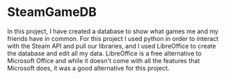 # SteamGameDB

In this project, I have created a database to show what games me and my friends have in common. For this project I used python in order to interact with the Steam API and pull our libraries, and I used LibreOffice to create the database and edit all my data. LibreOffice is a free alternative to Microsoft Office and while it doesn't come with all the features that Microsoft does, it was a good alternative for this project. 
